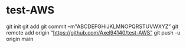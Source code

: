 # test-AWS
git init
git add
git commit –m"ABCDEFGHIJKLMNOPQRSTUVWXYZ”
git remote add origin “https://github.com/Axel94140/test-AWS”
git push -u origin main
